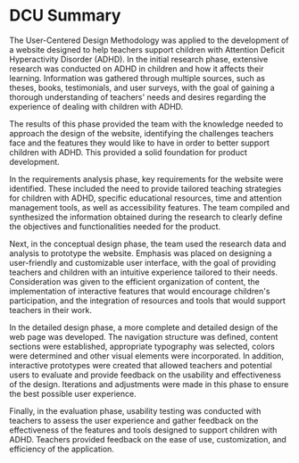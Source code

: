 # DCU Summary

The User-Centered Design Methodology was applied to the development of a website designed to help teachers support children with Attention Deficit Hyperactivity Disorder (ADHD). In the initial research phase, extensive research was conducted on ADHD in children and how it affects their learning. Information was gathered through multiple sources, such as theses, books, testimonials, and user surveys, with the goal of gaining a thorough understanding of teachers' needs and desires regarding the experience of dealing with children with ADHD.

The results of this phase provided the team with the knowledge needed to approach the design of the website, identifying the challenges teachers face and the features they would like to have in order to better support children with ADHD. This provided a solid foundation for product development.

In the requirements analysis phase, key requirements for the website were identified. These included the need to provide tailored teaching strategies for children with ADHD, specific educational resources, time and attention management tools, as well as accessibility features. The team compiled and synthesized the information obtained during the research to clearly define the objectives and functionalities needed for the product.

Next, in the conceptual design phase, the team used the research data and analysis to prototype the website. Emphasis was placed on designing a user-friendly and customizable user interface, with the goal of providing teachers and children with an intuitive experience tailored to their needs. Consideration was given to the efficient organization of content, the implementation of interactive features that would encourage children's participation, and the integration of resources and tools that would support teachers in their work.

In the detailed design phase, a more complete and detailed design of the web page was developed. The navigation structure was defined, content sections were established, appropriate typography was selected, colors were determined and other visual elements were incorporated. In addition, interactive prototypes were created that allowed teachers and potential users to evaluate and provide feedback on the usability and effectiveness of the design. Iterations and adjustments were made in this phase to ensure the best possible user experience.

Finally, in the evaluation phase, usability testing was conducted with teachers to assess the user experience and gather feedback on the effectiveness of the features and tools designed to support children with ADHD. Teachers provided feedback on the ease of use, customization, and efficiency of the application.
